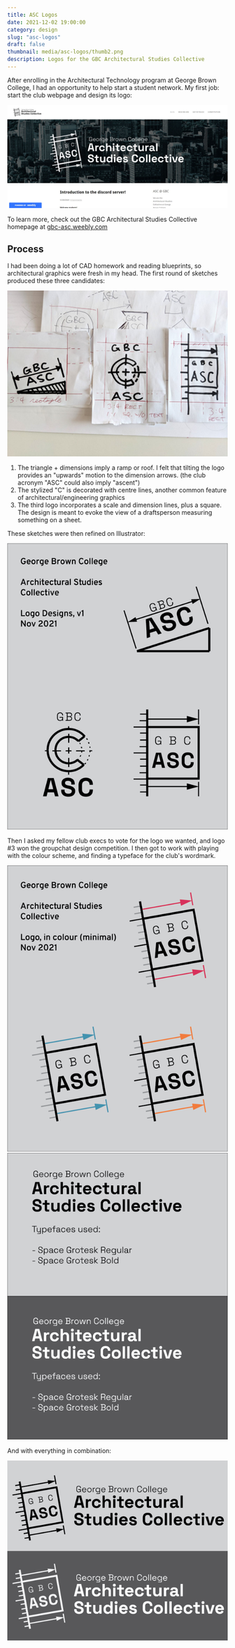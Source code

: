 ```yaml
---
title: ASC Logos
date: 2021-12-02 19:00:00
category: design
slug: "asc-logos"
draft: false
thumbnail: media/asc-logos/thumb2.png
description: Logos for the GBC Architectural Studies Collective
---
```


After enrolling in the Architectural Technology program at George Brown College, I had an opportunity to help start a student network. My first job: start the club webpage and design its logo:

![Logo in habitat](./logo-in-habitat.jpg)

To learn more, check out the GBC Architectural Studies Collective homepage at [gbc-asc.weebly.com](https://gbc-asc.weebly.com/)

## Process

I had been doing a lot of CAD homework and reading blueprints, so architectural graphics were fresh in my head. The first round of sketches produced these three candidates:

![Initial sketches](./initial-sketches.jpg)

1. The triangle + dimensions imply a ramp or roof. I felt that tilting the logo provides an "upwards" motion to the dimension arrows. (the club acronym "ASC" could also imply "ascent")
1. The stylized "C" is decorated with centre lines, another common feature of architectural/engineering graphics
1. The third logo incorporates a scale and dimension lines, plus a square. The design is meant to evoke the view of a draftsperson measuring something on a sheet.

These sketches were then refined on Illustrator:

![Illustrator first draft](./v1.png)

Then I asked my fellow club execs to vote for the logo we wanted, and logo #3 won the groupchat design competition. I then got to work with playing with the colour scheme, and finding a typeface for the club's wordmark.

![Colourways](./colour-example.png)
![Wordmark](./wordmark.png)

And with everything in combination:

![Final result](./full-spread-monochrome.png)
